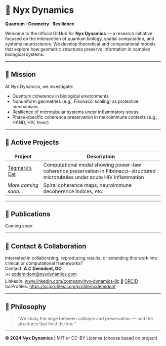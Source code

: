 # 🧬 Nyx Dynamics

**Quantum · Geometry · Resilience**

Welcome to the official GitHub for **Nyx Dynamics** — a research initiative focused on the intersection of quantum biology, spatial computation, and systems neuroscience. We develop theoretical and computational models that explore how geometric structures preserve information in complex biological systems.

---

## 🎯 Mission

At Nyx Dynamics, we investigate:

- Quantum coherence in biological environments  
- Nonuniform geometries (e.g., Fibonacci scaling) as protective mechanisms  
- Resilience of microtubular systems under inflammatory stress  
- Phase-specific coherence preservation in neuroimmune contexts (e.g., HAND, HIV, fever)

---

## 📁 Active Projects

| Project | Description |
|--------|-------------|
| [Tegmark’s Cat](https://github.com/yourusername/nyx-dynamios/hiv-quantum-coherence) | Computational model showing power-law coherence preservation in Fibonacci-structured microtubules under acute HIV inflammation |
| _More coming soon..._ | Spiral coherence maps, neuroimmune decoherence indices, etc. |

---

## 📖 Publications

Coming soon:  

---

## 🤝 Contact & Collaboration

Interested in collaborating, reproducing results, or extending this work into clinical or computational frameworks?  
Contact: **A.C Demidont, DO**  
✉️ acdemidont@nyxdynamics.com  
Linkedin: www.linkedin.com/company/nyx-dynamics-llc
🔗 [ORCID](https://orcid.org/0000-0002-XXXX-XXXX)
SciProfiles: https://sciprofiles.com/profile/acdemidont

---

## 🧠 Philosophy

> "We study the edge between collapse and preservation — and the structures that hold the line."

--- 

**© 2024 Nyx Dynamics** | MIT or CC-BY License (choose based on project)
<!--

**Here are some ideas to get you started:**

🙋‍♀️ A short introduction - what is your organization all about?
🌈 Contribution guidelines - how can the community get involved?
👩‍💻 Useful resources - where can the community find your docs? Is there anything else the community should know?
🍿 Fun facts - what does your team eat for breakfast?
🧙 Remember, you can do mighty things with the power of [Markdown](https://docs.github.com/github/writing-on-github/getting-started-with-writing-and-formatting-on-github/basic-writing-and-formatting-syntax)
-->

